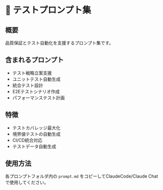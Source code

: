 # 🧪 テストプロンプト集

## 概要
品質保証とテスト自動化を支援するプロンプト集です。

## 含まれるプロンプト
- テスト戦略立案支援
- ユニットテスト自動生成
- 統合テスト設計
- E2Eテストシナリオ作成
- パフォーマンステスト計画

## 特徴
- テストカバレッジ最大化
- 境界値テストの自動生成
- CI/CD統合対応
- テストデータ自動生成

## 使用方法
各プロンプトフォルダ内の `prompt.md` をコピーしてClaudeCode/Claude Chatで使用してください。